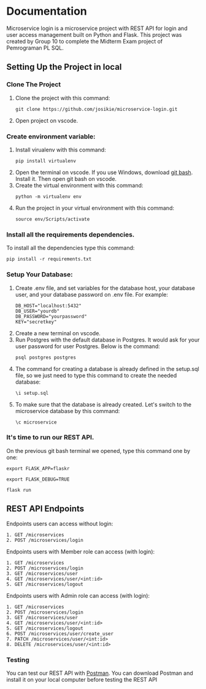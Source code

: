 # Documentation
Microservice login is a microservice project with REST API for login and user access management built on Python and Flask. This project was created by Group 10 to complete the Midterm Exam project of Pemrograman PL SQL.
## Setting Up the Project in local
### Clone The Project
1. Clone the project with this command:
   ```
   git clone https://github.com/josikie/microservice-login.git
   ```
2. Open project on vscode. 
### Create environment variable:
1. Install virualenv with this command:
   ```
   pip install virtualenv
   ```
2. Open the terminal on vscode. If you use Windows, download [git bash](https://git-scm.com/downloads). Install it. Then open git bash on vscode. 
3. Create the virtual environment with this command:
   ```
   python -m virtualenv env
   ```
4. Run the project in your virtual environment with this command:
   ```
   source env/Scripts/activate
   ```
### Install all the requirements dependencies.
To install all the dependencies type this command:
```
pip install -r requirements.txt
```
### Setup Your Database:
1. Create .env file, and set variables for the database host, your database user, and your database password on .env file.
   For example:
   ```
   DB_HOST="localhost:5432"
   DB_USER="yourdb"
   DB_PASSWORD="yourpassword"
   KEY="secretkey"
   ```
2. Create a new terminal on vscode.
3. Run Postgres with the default database in Postgres. It would ask for your user password for user Postgres.
   Below is the command:
   ```
   psql postgres postgres
   ```
4. The command for creating a database is already defined in the setup.sql file, so we just need to type this command to create the needed database:
   ```
   \i setup.sql
   ```
5. To make sure that the database is already created. Let's switch to the microservice database by this command:
   ```
   \c microservice
   ```
### It's time to run our REST API. 
On the previous git bash terminal we opened, type this command one by one:
   ```
   export FLASK_APP=flaskr
   ```
   ```
   export FLASK_DEBUG=TRUE
   ```
   ```
   flask run
   ```
## REST API Endpoints
Endpoints users can access without login:
```
1. GET /microservices
2. POST /microservices/login
```
Endpoints users with Member role can access (with login):
```
1. GET /microservices
2. POST /microservices/login
3. GET /microservices/user
4. GET /microservices/user/<int:id>
5. GET /microservices/logout
```
Endpoints users with Admin role can access (with login):
```
1. GET /microservices
2. POST /microservices/login
3. GET /microservices/user
4. GET /microservices/user/<int:id>
5. GET /microservices/logout
6. POST /microservices/user/create_user
7. PATCH /microservices/user/<int:id>
8. DELETE /microservices/user/<int:id>
```

### Testing
You can test our REST API with [Postman](https://www.postman.com/). You can download Postman and install it on your local computer before testing the REST API

